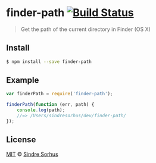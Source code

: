 # finder-path [![Build Status](https://travis-ci.org/sindresorhus/finder-path.png?branch=master)](http://travis-ci.org/sindresorhus/finder-path)

> Get the path of the current directory in Finder (OS X)


## Install

```bash
$ npm install --save finder-path
```


## Example

```js
var finderPath = require('finder-path');

finderPath(function (err, path) {
	console.log(path);
	//=> /Users/sindresorhus/dev/finder-path/
});
```


## License

[MIT](http://opensource.org/licenses/MIT) © [Sindre Sorhus](http://sindresorhus.com)
